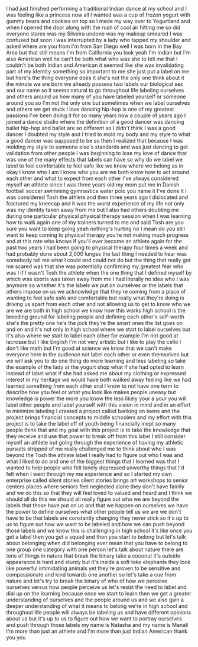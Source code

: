 
I had just finished performing a
traditional Indian dance at my school
and I was feeling like a princess now
all I wanted was a cup of frozen yogurt
with gummy bears and cookies on top so I
made my way over to Yogurtland and when
I opened the door along with the rush of
cool air hitting me so did everyone
stares was my Silveira undone was my
makeup smeared I was confused but soon I
was interrupted by a lady who tapped my
shoulder and asked where are you from
I&#39;m from San Diego well I was born in
the Bay Area but that still means I&#39;m
from California
you look yeah I&#39;m Indian but I&#39;m also
American well he can&#39;t be both what who
was she to tell me that I couldn&#39;t be
both Indian and American it seemed like
she was invalidating part of my identity
something so important to me she just
put a label on me but here&#39;s the thing
everyone does it she&#39;s not the only one
think about it the minute we are born we
already possess two labels our
biological sex and our name so it seems
natural to go throughout life labeling
ourselves and others around us how many
of you have labeled yourself or someone
around you so I&#39;m not the only one but
sometimes when we label ourselves and
others we get stuck I love dancing
hip-hop is one of my greatest passions
I&#39;ve been doing it for so many years now
a couple of years ago I joined a dance
studio where the definition of a good
dancer was dancing ballet hip-hop and
ballet are so different so I didn&#39;t
think I was a good dancer I doubted my
style and I tried to mold my body and my
style to what a good dancer was supposed
to be so then I realized that because I
was molding my style to someone else&#39;s
standards and was just dancing to get
validation from other people I was
beginning to lose my love of dance that
was one of the many effects that labels
can have so why do we label we label to
feel comfortable to feel safe like
we know where we belong as in okay I
know who I am I know who you are we both
know how to act around each other and
what to expect from each other I&#39;ve
always considered myself an athlete
since I was three years old my mom put
me in Danish football soccer swimming
gymnastics water polo you name it I&#39;ve
done it
I was considered Tosh the athlete and
then three years ago I dislocated and
fractured my kneecap and it was the
worst experience of my life not only was
my identity taken away from me but I
also had others doubting me during one
particular physical physical therapy
session when I was learning how to walk
again one of my trainers turned to me
and said Tosh are you sure you want to
keep going yeah nothing&#39;s hurting no I
mean do you still want to keep coming to
physical therapy you&#39;re not making much
progress and at this rate who knows if
you&#39;ll ever become an athlete again for
the past two years I had been going to
physical therapy four times a week and
had probably done about 2,000 lunges the
last thing I needed to hear was somebody
tell me what I could and could not do
but the thing that really got me scared
was that she was potentially confirming
my greatest fear who was I if I wasn&#39;t
Tosh the athlete when the one thing that
I defined myself by which was sports was
taken away from me I had literally no
idea who I was anymore so whether it&#39;s
the labels we put on ourselves or the
labels that others impose on us we
acknowledge that they&#39;re coming from a
place of wanting to feel safe safe and
comfortable but really what they&#39;re
doing is driving us apart from each
other and not allowing us to get to know
who we are we are both in high school we
know how this works high school is the
breeding ground for labeling people and
defining each other&#39;s self-worth she&#39;s
the pretty one he&#39;s the jock they&#39;re the
smart ones the list goes on and on and
it&#39;s not only in high school where we
start to label ourselves but it&#39;s also
where we start to label each other for
example I&#39;m not good at lacrosse but I
like English I&#39;m not very artistic but I
like to play the cello I don&#39;t like math
but I&#39;m good at science we know that we
can&#39;t make everyone here in the audience
not label each other or even themselves
but we will ask you to do
one thing do more learning and less
labeling so take the example of the lady
at the yogurt shop what if she had opted
to learn instead of label what if she
had asked me about my clothing or
expressed interest in my heritage we
would have both walked away feeling like
we had learned something from each other
and I know to not have one term to
describe how you feel or what you look
like makes people uneasy but knowledge
is power the more you know the less
likely your a your you will label other
people and label yourself with this
vision in mind and in an effort to
minimize labeling I created a project
called banking on teens and the project
brings financial concepts to middle
schoolers and my effort with this
project is to take the label off of
youth being financially inept so many
people think that and my goal with this
project is to take the knowledge that
they receive and use that power to break
off from this label I still consider
myself an athlete but going through the
experience of having my athletic
pursuits stripped of me
really challenged me to think about who
I was beyond the Tosh the athlete label
I really had to figure out who I was and
what I liked to do and one of the
biggest things that I learned was that I
wanted to help people who felt lonely
depressed unworthy things that I&#39;d felt
when I went through my me experience and
so I started my own enterprise called
silent stories silent stories brings art
workshops to senior centers places where
seniors feel neglected alone they don&#39;t
have family and we do this so that they
will feel loved to valued and heard and
I think we should all do this we should
all really figure out who we are beyond
the labels that those have put on us and
that we happen on ourselves we have the
power to define ourselves what other
people tell us we are we don&#39;t have to
be that labels are constantly changing
they never stick so it&#39;s up to us to
figure out how we want to be labeled and
how we can push beyond those labels and
we know this is challenging in high
school it&#39;s like once you get a label
then you get a squad and then you start
to belong but let&#39;s talk about belonging
when did belonging ever mean that you
have to belong
to one group one category with one
person let&#39;s talk about nature there are
tons of things in nature that break the
binary take a coconut it&#39;s outside
appearance is hard and sturdy but it&#39;s
inside a soft take elephants they look
like powerful intimidating animals yet
they&#39;re proven to be sensitive and
compassionate and kind towards one
another so let&#39;s take a cue from nature
and let&#39;s try to break the binary of who
of how we perceive ourselves versus how
people perceive us
let&#39;s resist the need to label and dial
up on the learning because once we start
to learn then we get a greater
understanding of ourselves and the
people around us and we also gain a
deeper understanding of what it means to
belong we&#39;re in high school and
throughout life people will always be
labeling us and have different opinions
about us but it&#39;s up to us to figure out
how we want to portray ourselves and
push through those labels my name is
Natasha and my name is Manali I&#39;m more
than just an athlete and I&#39;m more than
just Indian American thank you
you
